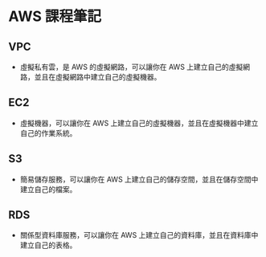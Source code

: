 # AWS 課程筆記

## VPC

- 虛擬私有雲，是 AWS 的虛擬網路，可以讓你在 AWS 上建立自己的虛擬網路，並且在虛擬網路中建立自己的虛擬機器。

## EC2

- 虛擬機器，可以讓你在 AWS 上建立自己的虛擬機器，並且在虛擬機器中建立自己的作業系統。

## S3

- 簡易儲存服務，可以讓你在 AWS 上建立自己的儲存空間，並且在儲存空間中建立自己的檔案。

## RDS

- 關係型資料庫服務，可以讓你在 AWS 上建立自己的資料庫，並且在資料庫中建立自己的表格。
